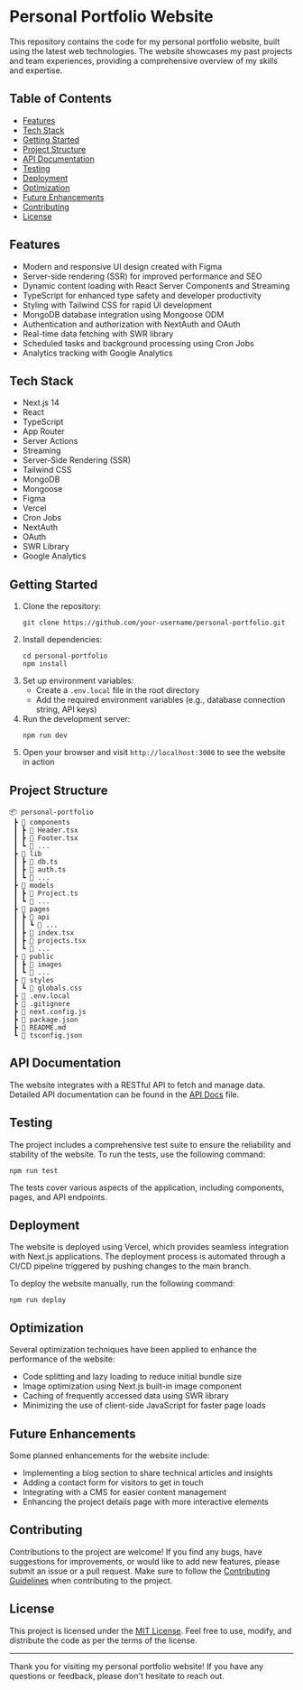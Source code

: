 # Personal Portfolio Website

This repository contains the code for my personal portfolio website, built using the latest web technologies. The website showcases my past projects and team experiences, providing a comprehensive overview of my skills and expertise.

## Table of Contents

- [Features](#features)
- [Tech Stack](#tech-stack)
- [Getting Started](#getting-started)
- [Project Structure](#project-structure)
- [API Documentation](#api-documentation)
- [Testing](#testing)
- [Deployment](#deployment)
- [Optimization](#optimization)
- [Future Enhancements](#future-enhancements)
- [Contributing](#contributing)
- [License](#license)

## Features

- Modern and responsive UI design created with Figma
- Server-side rendering (SSR) for improved performance and SEO
- Dynamic content loading with React Server Components and Streaming
- TypeScript for enhanced type safety and developer productivity
- Styling with Tailwind CSS for rapid UI development
- MongoDB database integration using Mongoose ODM
- Authentication and authorization with NextAuth and OAuth
- Real-time data fetching with SWR library
- Scheduled tasks and background processing using Cron Jobs
- Analytics tracking with Google Analytics

## Tech Stack

- Next.js 14
- React
- TypeScript
- App Router
- Server Actions
- Streaming
- Server-Side Rendering (SSR)
- Tailwind CSS
- MongoDB
- Mongoose
- Figma
- Vercel
- Cron Jobs
- NextAuth
- OAuth
- SWR Library
- Google Analytics

## Getting Started

1. Clone the repository:
   ```
   git clone https://github.com/your-username/personal-portfolio.git
   ```
2. Install dependencies:
   ```
   cd personal-portfolio
   npm install
   ```
3. Set up environment variables:
   - Create a `.env.local` file in the root directory
   - Add the required environment variables (e.g., database connection string, API keys)
4. Run the development server:
   ```
   npm run dev
   ```
5. Open your browser and visit `http://localhost:3000` to see the website in action

## Project Structure

```
📦 personal-portfolio
 ┣ 📂 components
 ┃ ┣ 📜 Header.tsx
 ┃ ┣ 📜 Footer.tsx
 ┃ ┗ 📜 ...
 ┣ 📂 lib
 ┃ ┣ 📜 db.ts
 ┃ ┣ 📜 auth.ts
 ┃ ┗ 📜 ...
 ┣ 📂 models
 ┃ ┣ 📜 Project.ts
 ┃ ┗ 📜 ...
 ┣ 📂 pages
 ┃ ┣ 📂 api
 ┃ ┃ ┗ 📜 ...
 ┃ ┣ 📜 index.tsx
 ┃ ┣ 📜 projects.tsx
 ┃ ┗ 📜 ...
 ┣ 📂 public
 ┃ ┣ 📂 images
 ┃ ┗ 📜 ...
 ┣ 📂 styles
 ┃ ┗ 📜 globals.css
 ┣ 📜 .env.local
 ┣ 📜 .gitignore
 ┣ 📜 next.config.js
 ┣ 📜 package.json
 ┣ 📜 README.md
 ┗ 📜 tsconfig.json
```

## API Documentation

The website integrates with a RESTful API to fetch and manage data. Detailed API documentation can be found in the [API Docs](docs/api.md) file.

## Testing

The project includes a comprehensive test suite to ensure the reliability and stability of the website. To run the tests, use the following command:

```
npm run test
```

The tests cover various aspects of the application, including components, pages, and API endpoints.

## Deployment

The website is deployed using Vercel, which provides seamless integration with Next.js applications. The deployment process is automated through a CI/CD pipeline triggered by pushing changes to the main branch.

To deploy the website manually, run the following command:

```
npm run deploy
```

## Optimization

Several optimization techniques have been applied to enhance the performance of the website:

- Code splitting and lazy loading to reduce initial bundle size
- Image optimization using Next.js built-in image component
- Caching of frequently accessed data using SWR library
- Minimizing the use of client-side JavaScript for faster page loads

## Future Enhancements

Some planned enhancements for the website include:

- Implementing a blog section to share technical articles and insights
- Adding a contact form for visitors to get in touch
- Integrating with a CMS for easier content management
- Enhancing the project details page with more interactive elements

## Contributing

Contributions to the project are welcome! If you find any bugs, have suggestions for improvements, or would like to add new features, please submit an issue or a pull request. Make sure to follow the [Contributing Guidelines](CONTRIBUTING.md) when contributing to the project.

## License

This project is licensed under the [MIT License](LICENSE). Feel free to use, modify, and distribute the code as per the terms of the license.

---

Thank you for visiting my personal portfolio website! If you have any questions or feedback, please don't hesitate to reach out.
